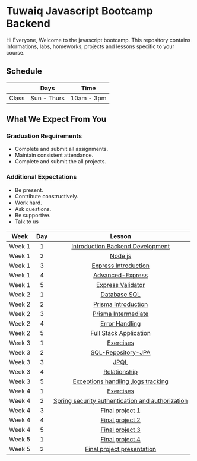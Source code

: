 
# Tuwaiq Javascript Bootcamp Backend
Hi Everyone, Welcome to the javascript bootcamp. This repository contains informations, labs, homeworks, projects and lessons specific to your course.

## Schedule
|  | Days | Time |
| --- | ------------- | ------------- |
| Class | Sun - Thurs  | 10am - 3pm  |


## What We Expect From You
### Graduation Requirements
* Complete and submit all assignments.
* Maintain consistent attendance.
* Complete and submit the all projects.
### Additional Expectations
* Be present.
* Contribute constructively.
* Work hard.
* Ask questions.
* Be supportive.
* Talk to us

| Week   | Day | Lesson |
|:-----:|:---:|:------:|
| Week 1| 1   |[Introduction Backend Development](https://github.com/Tuwaiq-Academy-Training/Js-Introduction-Backend-Development)|--- |
| Week 1| 2   |[Node js](https://github.com/Tuwaiq-Academy-Training/Js-Node.js-NPM-Introduction-to-Express)|
| Week 1| 3   |[Express Introduction](https://github.com/Tuwaiq-Academy-Training/js-express-introduction)|
| Week 1| 4   |[Advanced-Express](https://github.com/Tuwaiq-Academy-Training/advanced-express.js)|
| Week 1| 5   |[Express Validator](https://github.com/Tuwaiq-Academy-Training/express-validator)|
| Week 2| 1   |[Database SQL](https://github.com/Tuwaiq-Academy-Training/Database-SQL.js) | 
| Week 2| 2   |[Prisma Introduction](https://github.com/Tuwaiq-Academy-Training/Prisma-Introduction.js)| 
| Week 2| 3   |[Prisma Intermediate](https://github.com/Tuwaiq-Java/Week-02-Day-02)| 
| Week 2| 4   |[Error Handling](https://github.com/Tuwaiq-Java/Week-02-Day-03)| 
| Week 2| 5   |[Full Stack Application](https://github.com/Tuwaiq-Java/Week-02-Day-04)| 
| Week 3| 1   |[Exercises](https://github.com/Tuwaiq-Java/Week-02-Day-05)| 
| Week 3| 2   |[SQL-Repository-JPA](https://github.com/Tuwaiq-Java/week-03-day-01)| 
| Week 3| 3   |[JPQL](https://github.com/Tuwaiq-Java/week-03-day-02)| 
| Week 3| 4   |[Relationship](https://github.com/Tuwaiq-Java/Week-03-Day-03)| 
| Week 3| 5   |[Exceptions handling ,logs tracking](https://github.com/Tuwaiq-Java/Week-03-Day-04)| 
| Week 4| 1   |[Exercises](https://github.com/Tuwaiq-Java/Week-03-Day-05)| 
| Week 4| 2   |[Spring security authentication and authorization](https://github.com/Tuwaiq-Java/Week-04-Day-01)|---|
| Week 4| 3   |[Final project 1](https://github.com/Tuwaiq-Java/Capstone-project)|---|
| Week 4| 4   |[Final project 2](https://github.com/Tuwaiq-Java/Capstone-project)|---|
| Week 4| 5   |[Final project 3](https://github.com/Tuwaiq-Java/Capstone-project)|---|
| Week 5| 1   |[Final project 4](https://github.com/Tuwaiq-Java/Week-04-Day-05)|---|
| Week 5| 2   |[Final project presentation](https://github.com/Tuwaiq-Java/Week-04-Day-05)|---|

